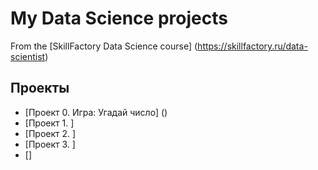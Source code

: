 # My Data Science projects

From the [SkillFactory Data Science course] (https://skillfactory.ru/data-scientist)

## Проекты
* [Проект 0. Игра: Угадай число] ()
* [Проект 1. ]
* [Проект 2. ]
* [Проект 3. ]
* []